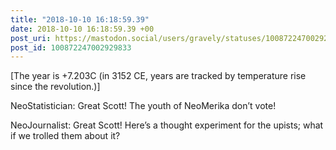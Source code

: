 ```yaml
---
title: "2018-10-10 16:18:59.39"
date: 2018-10-10 16:18:59.39 +00
post_uri: https://mastodon.social/users/gravely/statuses/100872247002929833
post_id: 100872247002929833
---
```

[The year is +7.203C (in 3152 CE, years are tracked by temperature rise since the revolution.)]

NeoStatistician: Great Scott! The youth of NeoMerika don’t vote!

NeoJournalist: Great Scott! Here’s a thought experiment for the upists; what if we trolled them about it?


